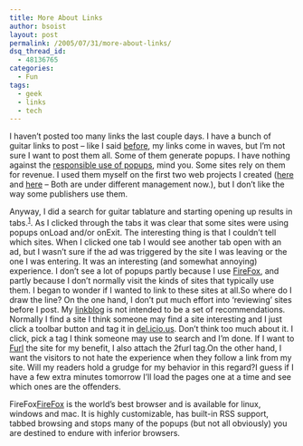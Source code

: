```yaml
---
title: More About Links
author: bsoist
layout: post
permalink: /2005/07/31/more-about-links/
dsq_thread_id:
  - 48136765
categories:
  - Fun
tags:
  - geek
  - links
  - tech
---
```

I haven&#8217;t posted too many links the last couple days. I have a bunch of guitar links to post &#8211; like I said [before][1], my links come in waves, but I&#8217;m not sure I want to post them all. Some of them generate popups. I have nothing against the [responsible use of popups][2], mind you. Some sites rely on them for revenue. I used them myself on the first two web projects I created ([here][3] and [here][4] &#8211; Both are under different management now.), but I don&#8217;t like the way some publishers use them.

Anyway, I did a search for guitar tablature and starting opening up results in tabs.<sup><a href="#firefox">1</a></sup>. As I clicked through the tabs it was clear that some sites were using popups onLoad and/or onExit. The interesting thing is that I couldn&#8217;t tell which sites. When I clicked one tab I would see another tab open with an ad, but I wasn&#8217;t sure if the ad was triggered by the site I was leaving or the one I was entering. It was an interesting (and somewhat annoying) experience. I don&#8217;t see a lot of popups partly because I use [FireFox][5], and partly because I don&#8217;t normally visit the kinds of sites that typically use them. I began to wonder if I wanted to link to these sites at all.So where do I draw the line? On the one hand, I don&#8217;t put much effort into &#8216;reviewing&#8217; sites before I post. My [linkblog][6] is not intended to be a set of recommendations. Normally I find a site I think someone may find a site interesting and I just click a toolbar button and tag it in <a href="http://del.icio.us/bsoist/" rel="tag">del.icio.us</a>. Don&#8217;t think too much about it. I click, pick a tag I think someone may use to search and I&#8217;m done. If I want to [Furl][7] the site for my benefit, I also attach the 2furl tag.On the other hand, I want the visitors to not hate the experience when they follow a link from my site. Will my readers hold a grudge for my behavior in this regard?I guess if I have a few extra minutes tomorrow I&#8217;ll load the pages one at a time and see which ones are the offenders.

<a title="firefox" name="firefox"></a>FireFox[FireFox][8] is the world&#8217;s best browser and is available for linux, windows and mac. It is highly customizable, has built-in RSS support, tabbed browsing and stops many of the popups (but not all obviously) you are destined to endure with inferior browsers.

 [1]: http://bsoist.geexfiles.com/index.php/2005/07/23/link-managers/
 [2]: http://www.marketingoninternet.com/web-marketing/pop-up.html
 [3]: http://shopyourzipcode.com/
 [4]: http://filthystinkinrich.com/
 [5]: #firefox
 [6]: http://bsoist.geexfiles.com/links/
 [7]: http://furl.net/
 [8]: http://www.mozilla.org/products/firefox/
